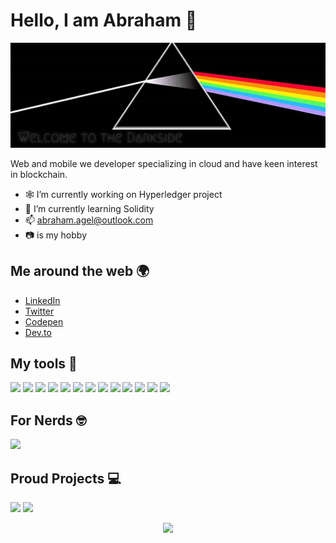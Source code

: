 # Hello, I am Abraham 🐲

![](./hero.jpg)

Web and mobile we developer specializing in cloud and have keen interest in blockchain.

-   🕸️ I’m currently working on Hyperledger project
-   🚀 I’m currently learning Solidity
-   📫 [abraham.agel@outlook.com](mailto:abraham.agel@outlook.com)
-   📷 is my hobby

## Me around the web 🌍

-   [LinkedIn](https://www.linkedin.com/in/abrahamanakagung)
-   [Twitter](https://twitter.com/anakagungcorp)
-   [Codepen](https://codepen.io/padunk/)
-   [Dev.to](https://dev.to/padunk)

## My tools 🧰

![](https://img.shields.io/badge/HTML5-E34F26?style=for-the-badge&logo=html5&logoColor=white)
![](https://img.shields.io/badge/CSS3-1572B6?style=for-the-badge&logo=css3&logoColor=white)
![](https://img.shields.io/badge/JavaScript-F7DF1E?style=for-the-badge&logo=javascript&logoColor=black)
![](https://img.shields.io/badge/Node.js-43853D?style=for-the-badge&logo=node.js&logoColor=white)
![](https://img.shields.io/badge/React-20232A?style=for-the-badge&logo=react&logoColor=61DAFB)
![](https://img.shields.io/badge/Sass-CC6699?style=for-the-badge&logo=sass&logoColor=white)
![](https://img.shields.io/badge/Tailwind_CSS-38B2AC?style=for-the-badge&logo=tailwind-css&logoColor=white)
![](https://img.shields.io/badge/Redux-593D88?style=for-the-badge&logo=redux&logoColor=white)
![](https://img.shields.io/badge/Firebase-FFCA28?style=for-the-badge&logo=firebase&logoColor=black)
![](https://img.shields.io/badge/Amplify-FF9900?style=for-the-badge&logo=awsamplify&logoColor=black)
![](https://img.shields.io/badge/MongoDB-4EA94B?style=for-the-badge&logo=mongodb&logoColor=white)
![](https://img.shields.io/badge/PostgreSQL-4169E1?style=for-the-badge&logo=postgresql&logoColor=white)
![](https://img.shields.io/badge/Solidity-363636?style=for-the-badge&logo=solidity&logoColor=white)

<!-- ## My Recent Blog posts ✍️ -->

<!-- BLOG-POST-LIST:START -->

<!-- BLOG-POST-LIST:END -->

## For Nerds 🤓

![](https://github-readme-stats.vercel.app/api?username=padunk&show_icons=true&bg_color=45,fc00ff,00dbde&title_color=fff&text_color=000)

## Proud Projects 💻

[![](https://github-readme-stats.vercel.app/api/pin/?username=padunk&repo=groq-of-thrones&bg_color=45,fc00ff,00dbde&title_color=fff&text_color=000)](https://github.com/saviomartin/gradientking)
[![](https://github-readme-stats.vercel.app/api/pin/?username=padunk&repo=fade-to-black&bg_color=45,fc00ff,00dbde&title_color=fff&text_color=000)](https://github.com/saviomartin/loficlub)

<p align='center'><img src='https://visitor-badge.laobi.icu/badge?page_id=padunk'></p>
